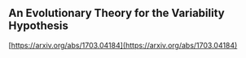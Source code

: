 ## An Evolutionary Theory for the Variability Hypothesis
  
  [https://arxiv.org/abs/1703.04184](https://arxiv.org/abs/1703.04184)